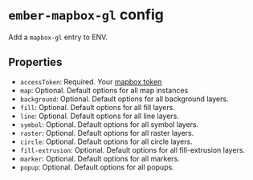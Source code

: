 # `ember-mapbox-gl` config

Add a `mapbox-gl` entry to ENV.

## Properties
- `accessToken`: Required. Your [mapbox token](https://www.mapbox.com/help/how-access-tokens-work/)
- `map`: Optional. Default options for all map instances
- `background`: Optional. Default options for all background layers.
- `fill`: Optional. Default options for all fill layers.
- `line`: Optional. Default options for all line layers.
- `symbol`: Optional. Default options for all symbol layers.
- `raster`: Optional. Default options for all raster layers.
- `circle`: Optional. Default options for all circle layers.
- `fill-extrusion`: Optional. Default options for all fill-extrusion layers.
- `marker`: Optional. Default options for all markers.
- `popup`: Optional. Default options for all popups.
